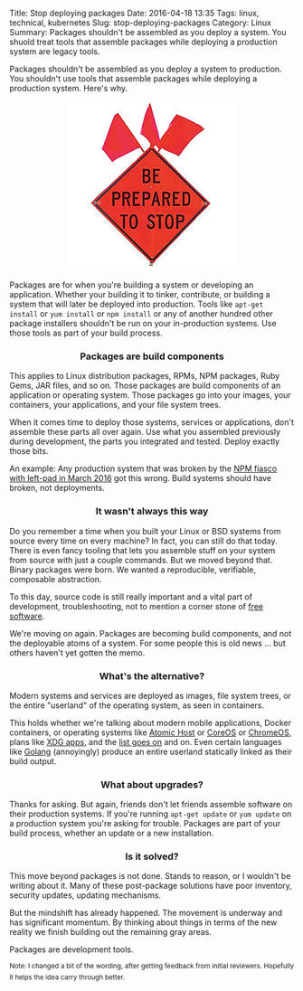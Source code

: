 Title: Stop deploying packages
Date: 2016-04-18 13:35
Tags: linux, technical, kubernetes
Slug: stop-deploying-packages
Category: Linux
Summary: Packages shouldn't be assembled as you deploy a system. You shuold treat tools that assemble packages while deploying a production system are legacy tools.

Packages shouldn't be assembled as you deploy a system to production. You shouldn't use tools that assemble packages while deploying a production system. Here's why.

<div style="text-align: center">
<img alt="Be prepared to stop" src="../images/be-prepared-to-stop.jpg">
</div>

Packages are for when you're building a system or developing an application. Whether your building it to tinker, contribute, or building a system that will later be deployed into production. Tools like ```apt-get install``` or ```yum install``` or ```npm install``` or any of another hundred other package installers shouldn't be run on your in-production systems. Use those tools as part of your build process.

<h3 style="text-align: center">Packages are build components</h3>

This applies to Linux distribution packages, RPMs, NPM packages, Ruby Gems, JAR files, and so on. Those packages are build components of an application or operating system. Those packages go into your images, your containers, your applications, and your file system trees.

When it comes time to deploy those systems, services or applications, don't assemble these parts all over again. Use what you assembled previously during development, the parts you integrated and tested. Deploy exactly those bits.

An example: Any production system that was broken by the [NPM fiasco with left-pad in March 2016](http://www.theregister.co.uk/2016/03/23/npm_left_pad_chaos/) got this wrong. Build systems should have broken, not deployments.

<h3 style="text-align: center">It wasn't always this way</h3>

Do you remember a time when you built your Linux or BSD systems from source every time on every machine? In fact, you can still do that today. There is even fancy tooling that lets you assemble stuff on your system from source with just a couple commands. But we moved beyond that. Binary packages were born. We wanted a reproducible, verifiable, composable abstraction.

To this day, source code is still really important and a vital part of development, troubleshooting, not to mention a corner stone of [free software](http://www.gnu.org/philosophy/free-sw.en.html#content).

We're moving on again. Packages are becoming build components, and not the deployable atoms of a system. For some people this is old news ... but others haven't yet gotten the memo.

<h3 style="text-align: center">What's the alternative?</h3>

Modern systems and services are deployed as images, file system trees, or the entire "userland" of the operating system, as seen in containers.

This holds whether we're talking about modern mobile applications, Docker containers, or operating systems like [Atomic Host](http://www.projectatomic.io/) or [CoreOS](https://coreos.com/) or [ChromeOS](https://www.chromium.org/chromium-os), plans like [XDG apps](https://en.wikipedia.org/wiki/Xdg-app), and the [list goes on](http://0pointer.net/blog/revisiting-how-we-put-together-linux-systems.html) and on. Even certain languages like [Golang](https://golang.org/) (annoyingly) produce an entire userland statically linked as their build output.

<h3 style="text-align: center">What about upgrades?</h3>

Thanks for asking. But again, friends don't let friends assemble software on their production systems. If you're running ```apt-get update``` or ```yum update``` on a production system you're asking for trouble. Packages are part of your build process, whether an update or a new installation.

<h3 style="text-align: center">Is it solved?</h3>

This move beyond packages is not done. Stands to reason, or I wouldn't be writing about it. Many of these post-package solutions have poor inventory, security updates, updating mechanisms.

But the mindshift has already happened. The movement is underway and has significant momentum. By thinking about things in terms of the new reality we finish building out the remaining gray areas.

Packages are development tools.

<sup>Note: I changed a bit of the wording, after getting feedback from initial reviewers. Hopefully it helps the idea carry through better.</sup>
